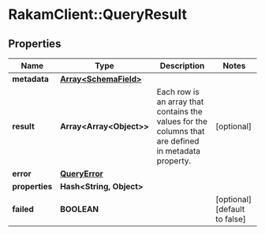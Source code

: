 # RakamClient::QueryResult

## Properties
Name | Type | Description | Notes
------------ | ------------- | ------------- | -------------
**metadata** | [**Array&lt;SchemaField&gt;**](SchemaField.md) |  | 
**result** | **Array&lt;Array&lt;Object&gt;&gt;** | Each row is an array that contains the values for the columns that are defined in metadata property. | [optional] 
**error** | [**QueryError**](QueryError.md) |  | 
**properties** | **Hash&lt;String, Object&gt;** |  | 
**failed** | **BOOLEAN** |  | [optional] [default to false]


